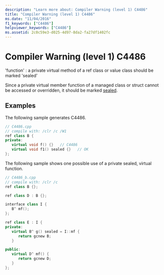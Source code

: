 ```yaml
---
description: "Learn more about: Compiler Warning (level 1) C4486"
title: "Compiler Warning (level 1) C4486"
ms.date: "11/04/2016"
f1_keywords: ["C4486"]
helpviewer_keywords: ["C4486"]
ms.assetid: 2c0c59e3-d025-4d97-8da2-fa27df1402fc
---
```

# Compiler Warning (level 1) C4486

'function' : a private virtual method of a ref class or value class should be marked 'sealed'

Since a private virtual member function of a managed class or struct cannot be accessed or overridden, it should be marked [sealed](../../extensions/sealed-cpp-component-extensions.md).

## Examples

The following sample generates C4486.

```cpp
// C4486.cpp
// compile with: /clr /c /W1
ref class B {
private:
   virtual void f() {}   // C4486
   virtual void f1() sealed {}   // OK
};
```

The following sample shows one possible use of a private sealed, virtual function.

```cpp
// C4486_b.cpp
// compile with: /clr /c
ref class B {};

ref class D : B {};

interface class I {
   B^ mf();
};

ref class E : I {
private:
   virtual B^ g() sealed = I::mf {
      return gcnew B;
   }

public:
   virtual D^ mf() {
      return gcnew D;
   }
};
```
